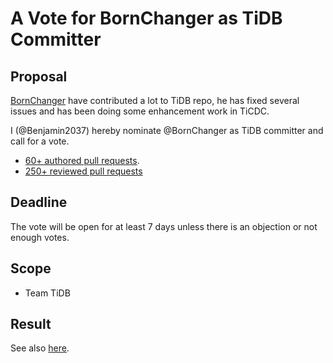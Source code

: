 # A Vote for BornChanger as TiDB Committer

## Proposal

[BornChanger](https://github.com/BornChanger) have contributed a lot to TiDB repo, he has fixed several issues and has been doing some enhancement work in TiCDC.

I (@Benjamin2037) hereby nominate @BornChanger as TiDB committer and call for a vote.

* [60+ authored pull requests](https://github.com/pingcap/tidb/pulls?q=is%3Apr+author%3ABornChanger).
* [250+ reviewed pull requests](https://github.com/pingcap/tidb/pulls?q=is%3Apr+reviewed-by%3ABornChanger)
## Deadline

The vote will be open for at least 7 days unless there is an objection or not enough votes.

## Scope

* Team TiDB

## Result

See also [here](https://github.com/pingcap/community/pull/784).
